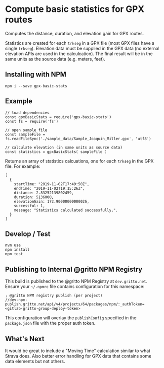 # Compute basic statistics for GPX routes 

Computes the distance, duration, and elevation gain for GPX routes.

Statistics are created for each `trkseg` in a GPX file (most GPX files have a single `trkseg`). Elevation data must be supplied in the GPX data (no external elevation APIs are used in the calculcation). The final result will be in the same units as the source data (e.g. meters, feet).

## Installing with NPM

```
npm i --save gpx-basic-stats
```

## Example
```
// load dependencies 
const gpxBasicStats = require('gpx-basic-stats')
const fs = require('fs')

// open sample file
const sampleFile = fs.readFileSync('./sample_data/Sample_Joaquin_Miller.gpx', 'utf8')

// calculate elevation (in same units as source data)
const statistics = gpxBasicStats( sampleFile )
```

Returns an array of statistics calcuations, one for each `trkseg` in the GPX file. For example:

```
[
  {
    startTime: "2019-11-02T17:49:50Z",
    endTime: "2019-11-02T19:15:26Z",
    distance: 2.83252139802459,
    duration: 5136000,
    elevationGain: 172.90000000000026,
    successful: 1,
    message: "Statistics calculated successfully.",
  }
]
```

## Develop / Test

```
nvm use
npm install
npm test
```

## Publishing to Internal @gritto NPM Registry

This build is published to the @gritto NPM Registry at `dev.gritto.net`. Ensure your `~/.npmrc` file contains configuration for this namespace:

```
; @gritto NPM registry publish (per project)
//dev-npm-publish.gritto.net/api/v4/projects/64/packages/npm/:_authToken=<gitlab-gritto-group-deploy-token>
```

This configuration will overlay the `publishConfig` specified in the `package.json` file with the proper auth token.

## What's Next

It would be great to include a "Moving Time" calculation similar to what Strava does. Also better error handling for GPX data that contains some data elements but not others.
